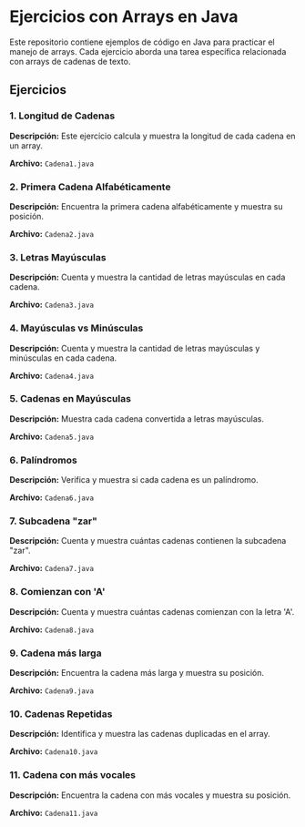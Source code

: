 # Ejercicios con Arrays en Java

Este repositorio contiene ejemplos de código en Java para practicar el manejo de arrays. Cada ejercicio aborda una tarea específica relacionada con arrays de cadenas de texto.

## Ejercicios

### 1. Longitud de Cadenas

**Descripción:** Este ejercicio calcula y muestra la longitud de cada cadena en un array.

**Archivo:** `Cadena1.java`

### 2. Primera Cadena Alfabéticamente

**Descripción:** Encuentra la primera cadena alfabéticamente y muestra su posición.

**Archivo:** `Cadena2.java`

### 3. Letras Mayúsculas

**Descripción:** Cuenta y muestra la cantidad de letras mayúsculas en cada cadena.

**Archivo:** `Cadena3.java`

### 4. Mayúsculas vs Minúsculas

**Descripción:** Cuenta y muestra la cantidad de letras mayúsculas y minúsculas en cada cadena.

**Archivo:** `Cadena4.java`

### 5. Cadenas en Mayúsculas

**Descripción:** Muestra cada cadena convertida a letras mayúsculas.

**Archivo:** `Cadena5.java`

### 6. Palíndromos

**Descripción:** Verifica y muestra si cada cadena es un palíndromo.

**Archivo:** `Cadena6.java`

### 7. Subcadena "zar"

**Descripción:** Cuenta y muestra cuántas cadenas contienen la subcadena "zar".

**Archivo:** `Cadena7.java`

### 8. Comienzan con 'A'

**Descripción:** Cuenta y muestra cuántas cadenas comienzan con la letra 'A'.

**Archivo:** `Cadena8.java`

### 9. Cadena más larga

**Descripción:** Encuentra la cadena más larga y muestra su posición.

**Archivo:** `Cadena9.java`

### 10. Cadenas Repetidas

**Descripción:** Identifica y muestra las cadenas duplicadas en el array.

**Archivo:** `Cadena10.java`

### 11. Cadena con más vocales

**Descripción:** Encuentra la cadena con más vocales y muestra su posición.

**Archivo:** `Cadena11.java`
